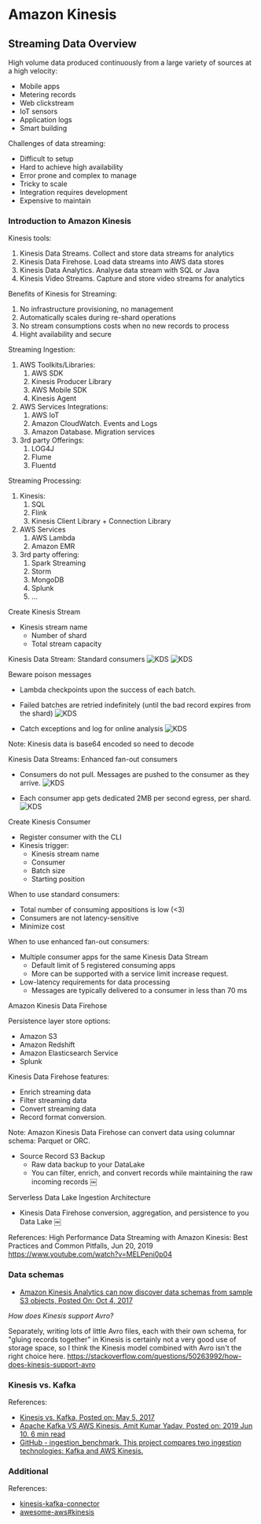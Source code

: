 # Amazon Kinesis


## Streaming Data Overview 

High volume data produced continuously from a large variety of sources at a high velocity:
* Mobile apps
* Metering records 
* Web clickstream
* IoT sensors 
* Application logs
* Smart building 


Challenges of data streaming: 
* Difficult to setup
* Hard to achieve high availability
* Error prone and complex to manage
* Tricky to scale
* Integration requires development
* Expensive to maintain



### Introduction to Amazon Kinesis

Kinesis tools:
1. Kinesis Data Streams. Collect and store data streams for analytics 
2. Kinesis Data Firehose. Load data streams into AWS data stores
3. Kinesis Data Analytics. Analyse data stream with SQL or Java
4. Kinesis Video Streams. Capture and store video streams for analytics


Benefits of Kinesis for Streaming:
1. No infrastructure provisioning, no management 
2. Automatically scales during re-shard operations 
3. No stream consumptions costs when no new records to process
4. Hight availability and secure 


Streaming Ingestion:
1. AWS Toolkits/Libraries:
    1. AWS SDK
    2. Kinesis Producer Library
    3. AWS Mobile SDK
    4. Kinesis Agent 
2. AWS Services Integrations:
    1. AWS IoT
    2. Amazon CloudWatch. Events and Logs
    3. Amazon Database. Migration services 
3. 3rd party Offerings:
    1. LOG4J
    2. Flume
    3. Fluentd


Streaming Processing:
1. Kinesis:
    1. SQL
    2. Flink
    3. Kinesis Client Library + Connection Library 
2. AWS Services 
    1. AWS Lambda
    2. Amazon EMR 
3. 3rd party offering:
    1. Spark Streaming 
    2. Storm
    3. MongoDB
    4. Splunk
    5. …

Create Kinesis Stream
* Kinesis stream name
    * Number of shard
    * Total stream capacity 

Kinesis Data Stream: Standard consumers 
![KDS](./img/kinesis-01.png)
![KDS](./img/kinesis-02.png)

Beware poison messages 
* Lambda checkpoints upon the success of each batch.
* Failed batches are retried indefinitely (until the bad record expires from the shard)
![KDS](./img/kinesis-02.png)

* Catch exceptions and log for online analysis
![KDS](./img/kinesis-03.png)

Note: Kinesis data is base64 encoded so need to decode 

Kinesis Data Streams: Enhanced fan-out consumers
* Consumers do not pull. Messages are pushed to the consumer as they arrive.
![KDS](./img/kinesis-04.png)

* Each consumer app gets dedicated 2MB per second egress, per shard.
![KDS](./img/kinesis-05.png)

Create Kinesis Consumer 
* Register consumer with the CLI
* Kinesis trigger:
    * Kinesis stream name
    * Consumer 
    * Batch size
    * Starting position 


When to use standard consumers:
* Total number of consuming appositions is low (<3)
* Consumers are not latency-sensitive
* Minimize cost

When to use enhanced fan-out consumers:
* Multiple consumer apps for the same Kinesis Data Stream
    * Default limit of 5 registered consuming apps
    * More can be supported with a service limit increase request.
* Low-latency requirements for data processing
    * Messages are typically delivered to a consumer in less than 70 ms


Amazon Kinesis Data Firehose

Persistence layer store options:
* Amazon S3
* Amazon Redshift
* Amazon Elasticsearch Service 
* Splunk

Kinesis Data Firehose features:
* Enrich streaming data
* Filter streaming data
* Convert streaming data
* Record format conversion. 

Note: Amazon Kinesis Data Firehose can convert data using columnar schema: Parquet or ORC.

* Source Record S3 Backup
    * Raw data backup to your DataLake
    * You can filter, enrich, and convert records while maintaining the raw incoming records
￼


Serverless Data Lake Ingestion Architecture 
* Kinesis Data Firehose conversion, aggregation, and persistence to you Data Lake
￼


References:
High Performance Data Streaming with Amazon Kinesis: Best Practices and Common Pitfalls, Jun 20, 2019
https://www.youtube.com/watch?v=MELPeni0p04 

### Data schemas 

* [Amazon Kinesis Analytics can now discover data schemas from sample S3 objects, Posted On: Oct 4, 2017](
https://aws.amazon.com/about-aws/whats-new/2017/10/amazon-kinesis-analytics-can-now-discover-data-schemas-from-sample-s3-objects/)

*How does Kinesis support Avro?*

Separately, writing lots of little Avro files, each with their own schema, for "gluing records together" in Kinesis is certainly not a very good use of storage space, so I think the Kinesis model combined with Avro isn't the right choice here.
https://stackoverflow.com/questions/50263992/how-does-kinesis-support-avro


### Kinesis vs. Kafka

References:
* [Kinesis vs. Kafka, Posted on: May 5, 2017](http://cloudurable.com/blog/kinesis-vs-kafka/index.html)
* [Apache Kafka VS AWS Kinesis. Amit Kumar Yadav, Posted on: 2019 Jun 10. 6 min read](https://medium.com/faun/apache-kafka-vs-apache-kinesis-57a3d585ef78)
* [GitHub - ingestion_benchmark. This project compares two ingestion technologies: Kafka and AWS Kinesis.](https://github.com/thomas-schreiter/ingestion_benchmark)


### Additional

References: 
* [kinesis-kafka-connector](https://github.com/awslabs/kinesis-kafka-connector)
* [awesome-aws#kinesis](https://github.com/donnemartin/awesome-aws#kinesis)

